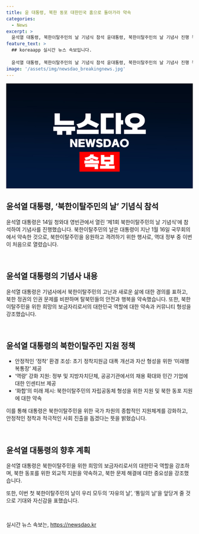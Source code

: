 ```yaml
---
title: 윤 대통령, 북한 동포 대한민국 홈으로 돌아가라 약속
categories:
  - News
excerpt: >
  윤석열 대통령, 북한이탈주민의 날 기념식 참석 윤대통령, 북한이탈주민의 날 기념사 진행 북한이탈주민 3만 4000명에 경의 표해 북한인권 문제 해결, 평화·통일의 중요한 토대로 진행 북한이탈주민 안정적 정착, 역량, 화합 약속 탈북여성 아동보호, 일자리 지원 등 다각적인 정책 제시 윤대통령, 북한 동포 지원 강조 탈북민의 자립공동체 형성 지원 약속 북한이탈주민 지원에 공로자 표창과 훈장 수여 탈북민 청소년 야구단 미국 방문 출정식 참석
feature_text: >
  ## koreaapp 실시간 뉴스 속보입니다.

  윤석열 대통령, 북한이탈주민의 날 기념식 참석 윤대통령, 북한이탈주민의 날 기념사 진행 북한이탈주민 3만 4000명에 경의 표해 북한인권 문제 해결, 평화·통일의 중요한 토대로 진행 북한이탈주민 안정적 정착, 역량, 화합 약속 탈북여성 아동보호, 일자리 지원 등 다각적인 정책 제시 윤대통령, 북한 동포 지원 강조 탈북민의 자립공동체 형성 지원 약속 북한이탈주민 지원에 공로자 표창과 훈장 수여 탈북민 청소년 야구단 미국 방문 출정식 참석
image: '/assets/img/newsdao_breakingnews.jpg'
---
```


<p><img src="/assets/img/newsdao_breakingnews.jpg" alt="koreaapp 속보" /></p>

<h2 data-ke-size="size26">윤석열 대통령, ‘북한이탈주민의 날’ 기념식 참석</h2>

<p>윤석열 대통령은 14일 청와대 영빈관에서 열린 ‘제1회 북한이탈주민의 날 기념식’에 참석하여 기념사를 진행했습니다. 북한이탈주민의 날은 대통령이 지난 1월 16일 국무회의에서 약속한 것으로, 북한이탈주민을 응원하고 격려하기 위한 행사로, 역대 정부 중 이번이 처음으로 열렸습니다.</p>

<p data-ke-size="size16">&nbsp;</p>

<h2 data-ke-size="size24">윤석열 대통령의 기념사 내용</h2>

<p>윤석열 대통령은 기념사에서 북한이탈주민의 고난과 새로운 삶에 대한 경의를 표하고, 북한 정권의 인권 문제를 비판하며 탈북민들의 안전과 행복을 약속했습니다. 또한, 북한이탈주민을 위한 희망의 보금자리로서의 대한민국 역할에 대한 약속과 커뮤니티 형성을 강조했습니다.</p>

<p data-ke-size="size16">&nbsp;</p>

<h2 data-ke-size="size24">윤석열 대통령의 북한이탈주민 지원 정책</h2>

<ul>
    <li>안정적인 ‘정착’ 환경 조성: 초기 정착지원금 대폭 개선과 자산 형성을 위한 ‘미래행복통장’ 제공</li>
    <li>‘역량’ 강화 지원: 정부 및 지방자치단체, 공공기관에서의 채용 확대와 민간 기업에 대한 인센티브 제공</li>
    <li>‘화합’의 미래 제시: 북한이탈주민의 자립공동체 형성을 위한 지원 및 북한 동포 지원에 대한 약속</li>
</ul>

<p>이를 통해 대통령은 북한이탈주민을 위한 국가 차원의 종합적인 지원체계를 강화하고, 안정적인 정착과 적극적인 사회 진출을 돕겠다는 뜻을 밝혔습니다.</p>

<p data-ke-size="size16">&nbsp;</p>

<h2 data-ke-size="size24">윤석열 대통령의 향후 계획</h2>

<p>윤석열 대통령은 북한이탈주민을 위한 희망의 보금자리로서의 대한민국 역할을 강조하며, 북한 동포를 위한 외교적 지원을 약속하고, 북한 문제 해결에 대한 중요성을 강조했습니다.</p>

<p>또한, 이번 첫 북한이탈주민의 날이 우리 모두의 ‘자유의 날’, ‘통일의 날’을 앞당겨 줄 것으로 기대와 자신감을 표했습니다.</p>

<p data-ke-size="size16">&nbsp;</p>
실시간 뉴스 속보는, <a href="https://newsdao.kr" rel="dofollow">https://newsdao.kr</a>


